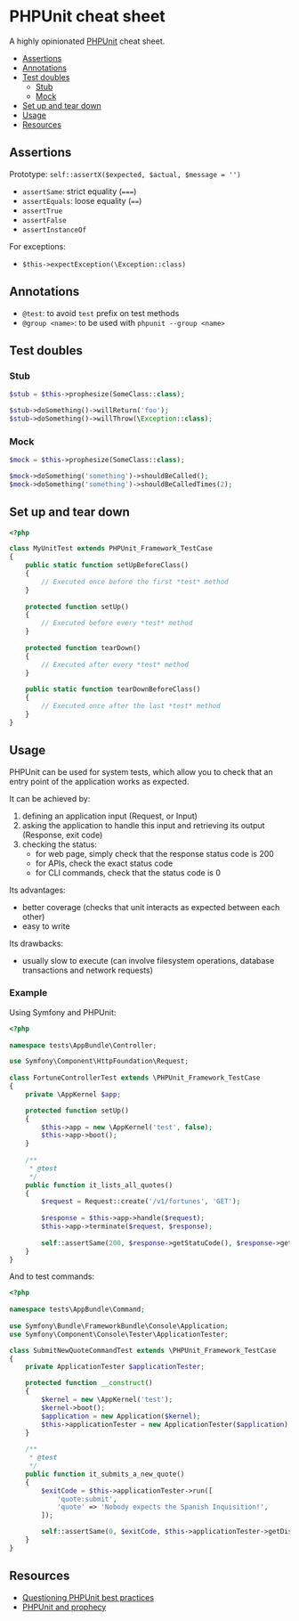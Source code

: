 # PHPUnit cheat sheet

A highly opinionated [PHPUnit](http://phpunit.de/) cheat sheet.

* [Assertions](#assertions)
* [Annotations](#annotations)
* [Test doubles](#test-doubles)
    * [Stub](#stub)
    * [Mock](#mock)
* [Set up and tear down](#set-up-and-tear-down)
* [Usage](#usage)
* [Resources](#resources) 

## Assertions

Prototype: `self::assertX($expected, $actual, $message = '')`

* `assertSame`: strict equality (`===`)
* `assertEquals`: loose equality (`==`)
* `assertTrue`
* `assertFalse`
* `assertInstanceOf`

For exceptions:

* `$this->expectException(\Exception::class)`

## Annotations

* `@test`: to avoid `test` prefix on test methods
* `@group <name>`: to be used with `phpunit --group <name>`

## Test doubles

### Stub

```php
$stub = $this->prophesize(SomeClass::class);

$stub->doSomething()->willReturn('foo');
$stub->doSomething()->willThrow(\Exception::class);
```

### Mock

```php
$mock = $this->prophesize(SomeClass::class);

$mock->doSomething('something')->shouldBeCalled();
$mock->doSomething('something')->shouldBeCalledTimes(2);
```

## Set up and tear down

```php
<?php

class MyUnitTest extends PHPUnit_Framework_TestCase
{
    public static function setUpBeforeClass()
    {
        // Executed once before the first *test* method
    }
    
    protected function setUp()
    {
        // Executed before every *test* method
    }
    
    protected function tearDown()
    {
        // Executed after every *test* method
    }
    
    public static function tearDownBeforeClass()
    {
        // Executed once after the last *test* method
    }
}
```

## Usage

PHPUnit can be used for system tests, which allow you to check that an entry point of the application works as expected.

It can be achieved by:

1. defining an application input (Request, or Input)
2. asking the application to handle this input and retrieving its output (Response, exit code)
3. checking the status:
    * for web page, simply check that the response status code is 200
    * for APIs, check the exact status code
    * for CLI commands, check that the status code is 0

Its advantages:

* better coverage (checks that unit interacts as expected between each other)
* easy to write

Its drawbacks:

* usually slow to execute (can involve filesystem operations, database transactions and network requests)

### Example

Using Symfony and PHPUnit:

```php
<?php
 
namespace tests\AppBundle\Controller;

use Symfony\Component\HttpFoundation\Request;
 
class FortuneControllerTest extends \PHPUnit_Framework_TestCase
{
    private \AppKernel $app;

    protected function setUp()
    {
        $this->app = new \AppKernel('test', false);
        $this->app->boot();
    }
 
    /**
     * @test
     */
    public function it_lists_all_quotes()
    {
        $request = Request::create('/v1/fortunes', 'GET');
 
        $response = $this->app->handle($request);
        $this->app->terminate($request, $response);
 
        self::assertSame(200, $response->getStatuCode(), $response->getContent());
    }
}
```

And to test commands:

```php
<?php
 
namespace tests\AppBundle\Command;
 
use Symfony\Bundle\FrameworkBundle\Console\Application;
use Symfony\Component\Console\Tester\ApplicationTester;

class SubmitNewQuoteCommandTest extends \PHPUnit_Framework_TestCase
{
    private ApplicationTester $applicationTester;

    protected function __construct()
    {
        $kernel = new \AppKernel('test');
        $kernel->boot();
        $application = new Application($kernel);
        $this->applicationTester = new ApplicationTester($application);
    }
 
    /**
     * @test
     */
    public function it_submits_a_new_quote()
    {
        $exitCode = $this->applicationTester->run([
            'quote:submit',
            'quote' => 'Nobody expects the Spanish Inquisition!',
        ]);

        self::assertSame(0, $exitCode, $this->applicationTester->getDisplay());
    }
}
```

## Resources

* [Questioning PHPUnit best practices](https://thephp.cc/news/2016/02/questioning-phpunit-best-practices)
* [PHPUnit and prophecy](https://thephp.cc/news/2015/02/phpunit-4-5-and-prophecy)
